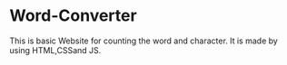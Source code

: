 # Word-Converter
This is basic Website for counting the word and character.
It is made by using HTML,CSSand JS.
